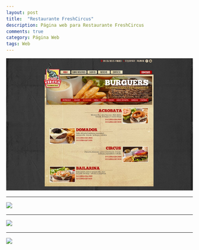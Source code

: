```yaml
---
layout: post
title:  "Restaurante FreshCircus"
description: Página web para Restaurante FreshCircus
comments: true
category: Página Web
tags: Web
---
```

<img src="/public/imgs/proyectos/fresh-circus.jpg" />
<hr>
<img src="/public/imgs/proyectos/fresh-circus1.jpg" />
<hr>
<img src="/public/imgs/proyectos/fresh-circus2.jpg" />
<hr>
<img src="/public/imgs/proyectos/fresh-circus3.jpg" />
